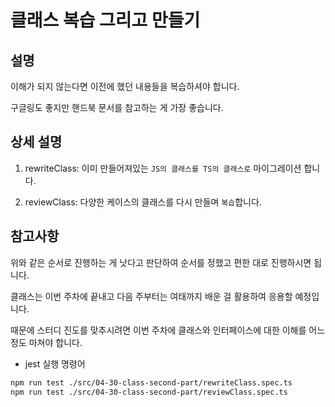 # 클래스 복습 그리고 만들기

## 설명

이해가 되지 않는다면 이전에 했던 내용들을 복습하셔야 합니다.

구글링도 좋지만 핸드북 문서를 참고하는 게 가장 좋습니다.

## 상세 설명

1.  rewriteClass: 이미 만들어져있는 `JS의 클래스를 TS의 클래스로` 마이그레이션 합니다.

2.  reviewClass: 다양한 케이스의 클래스를 다시 만들며 `복습`합니다.

## 참고사항

위와 같은 순서로 진행하는 게 낫다고 판단하여 순서를 정했고 편한 대로 진행하시면 됩니다.

클래스는 이번 주차에 끝내고 다음 주부터는 여태까지 배운 걸 활용하여 응용할 예정입니다.

때문에 스터디 진도를 맞추시려면 이번 주차에 클래스와 인터페이스에 대한 이해를 어느 정도 마쳐야 합니다.

* jest 실행 명령어

```bash
npm run test ./src/04-30-class-second-part/rewriteClass.spec.ts
npm run test ./src/04-30-class-second-part/reviewClass.spec.ts
```
